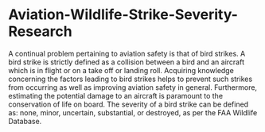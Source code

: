 # Aviation-Wildlife-Strike-Severity-Research
A continual problem pertaining to aviation safety is that of bird strikes. A bird strike is strictly defined as a collision between a bird and an aircraft which is in flight or on a take off or landing roll. Acquiring knowledge concerning the factors leading to bird strikes helps to prevent such strikes from occurring as well as improving aviation safety in general. Furthermore, estimating the potential damage to an aircraft is paramount to the conservation of life on board. The severity of a bird strike can be defined as: none, minor, uncertain, substantial, or destroyed, as per the FAA Wildlife Database.
